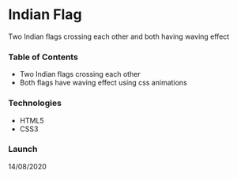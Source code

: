 # **Indian Flag**
Two Indian flags crossing each other and both having waving effect

### **Table of Contents**
- Two Indian flags crossing each other
- Both flags have waving effect using css animations

### **Technologies**
- HTML5
- CSS3

### **Launch**
14/08/2020
